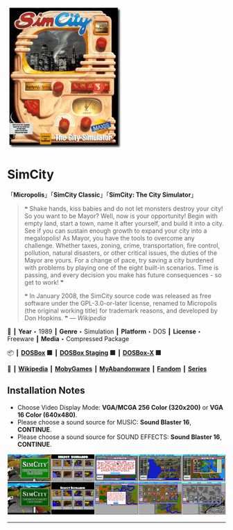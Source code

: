 ![](Thumbnail.png "application-thumbnail")

# SimCity

「**Micropolis**」「**SimCity Classic**」「**SimCity: The City Simulator**」

> ❝ Shake hands, kiss babies and do not let monsters destroy your city! So you want to be Mayor? Well, now is your opportunity! Begin with empty land, start a town, name it after yourself, and build it into a city. See if you can sustain enough growth to expand your city into a megalopolis! As Mayor, you have the tools to overcome any challenge. Whether taxes, zoning, crime, transportation, fire control, pollution, natural disasters, or other critical issues, the duties of the Mayor are yours. For a change of pace, try saving a city burdened with problems by playing one of the eight built-in scenarios. Time is passing, and every decision you make has future consequences - so get to work! ❞
>
> ❝ In January 2008, the SimCity source code was released as free software under the GPL-3.0-or-later license, renamed to Micropolis (the original working title) for trademark reasons, and developed by Don Hopkins. ❞ — *Wikipedia*
>

📌 ┃ **Year** ‣ 1989 ┃ **Genre** ‣ Simulation ┃ **Platform** ‣ DOS ┃ **License** ‣ Freeware ┃ **Media** ‣ Compressed Package 

📦 ┃ **[DOSBox](https://www.dosbox.com/) 🟩** ┃ **[DOSBox Staging](https://dosbox-staging.github.io/) 🟩** ┃ **[DOSBox-X](https://dosbox-x.com/) 🟩** 

📎 ┃ **[Wikipedia](https://en.wikipedia.org/wiki/SimCity_(1989_video_game))** ┃ **[MobyGames](https://www.mobygames.com/game/848/simcity/)** ┃ **[MyAbandonware](https://www.myabandonware.com/game/simcity-ri)** ┃ **[Fandom](https://simcity.fandom.com/wiki/SimCity_(1989))** ┃ **[Series](https://en.wikipedia.org/wiki/SimCity)** 

## Installation Notes
- Choose Video Display Mode: **VGA/MCGA 256 Color (320x200)** or **VGA 16 Color (640x480)**.
- Please choose a sound source for MUSIC: **Sound Blaster 16**, **CONTINUE**.
- Please choose a sound source for SOUND EFFECTS: **Sound Blaster 16**, **CONTINUE**.

![](Montage.png "SimCity")

---

